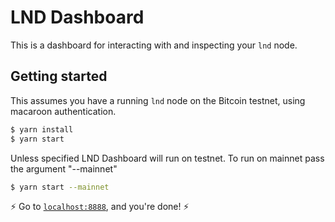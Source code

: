 ﻿# LND Dashboard

This is a dashboard for interacting with and inspecting your `lnd` node.

## Getting started

This assumes you have a running `lnd` node on the Bitcoin testnet, using macaroon authentication.

```bash
$ yarn install
$ yarn start
```

Unless specified LND Dashboard will run on testnet. To run on mainnet pass the argument "--mainnet"
```bash
$ yarn start --mainnet
```


:zap: Go to [`localhost:8888`](http://localhost:8888), and you're done! :zap: